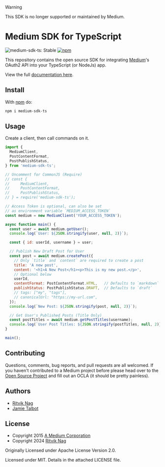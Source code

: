 [//]: # (&#40;https://docs.github.com/en/get-started/writing-on-github/getting-started-with-writing-and-formatting-on-github/basic-writing-and-formatting-syntax#alerts&#41;)

> [!WARNING]
> This SDK is no longer supported or maintained by Medium.

# Medium SDK for TypeScript

![medium-sdk-ts: Stable](https://img.shields.io/badge/medium--sdk--ts-stable-success.svg?style=for-the-badge)
[![npm](https://img.shields.io/npm/v/medium-sdk-ts?style=for-the-badge)](https://www.npmjs.com/package/medium-sdk-ts)

This repository contains the open source SDK for integrating [Medium](https://medium.com)'s OAuth2 API into your TypeScript (or NodeJs) app.

View the full [documentation here](https://github.com/Medium/medium-api-docs).

Install
-------

With [npm](http://npmjs.org/) do:

```sh
npm i medium-sdk-ts
```

Usage
-----

Create a client, then call commands on it.

```javascript
import {
  MediumClient,
  PostContentFormat,
  PostPublishStatus,
} from 'medium-sdk-ts';

// Uncomment for CommonJS (Require)
// const {
//     MediumClient,
//     PostContentFormat,
//     PostPublishStatus,
// } = require('medium-sdk-ts');

// Access Token is optional, can also be set
// as environment variable `MEDIUM_ACCESS_TOKEN`
const medium = new MediumClient('YOUR_ACCESS_TOKEN');

async function main() {
  const user = await medium.getUser();
  console.log(`User: ${JSON.stringify(user, null, 2)}`);

  const { id: userId, username } = user;

  // Publish New Draft Post for User
  const post = await medium.createPost({
    // Only `title` and `content` are required to create a post
    title: 'A new post',
    content: '<h1>A New Post</h1><p>This is my new post.</p>',
    // Optional below
    userId,
    contentFormat: PostContentFormat.HTML,   // Defaults to `markdown`
    publishStatus: PostPublishStatus.DRAFT,  // Defaults to `draft`
    // tags: ["my", "tags"],
    // canonicalUrl: "https://my-url.com",
  });
  console.log(`New Post: ${JSON.stringify(post, null, 2)}`);

  // Get User's Published Posts (Title Only)
  const postTitles = await medium.getPostTitles(username);
  console.log(`User Post Titles: ${JSON.stringify(postTitles, null, 2)}`);
}

main();
```

Contributing
------------

Questions, comments, bug reports, and pull requests are all welcomed. If you haven't contributed to a Medium project before please head over to the [Open Source Project](https://github.com/Medium/opensource#note-to-external-contributors) and fill out an OCLA (it should be pretty painless).

Authors
-------

* [Ritvik Nag](https://github.com/rnag)
* [Jamie Talbot](https://github.com/majelbstoat)

License
-------

* Copyright 2015 [A Medium Corporation](https://medium.com)
* Copyright 2024 [Ritvik Nag](https://github.com/rnag)

Originally Licensed under Apache License Version 2.0.

Licensed under MIT.  Details in the attached LICENSE
file.
